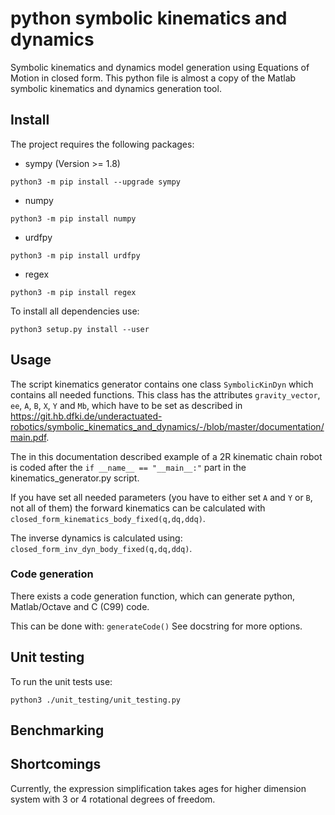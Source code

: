 # python symbolic kinematics and dynamics

Symbolic kinematics and dynamics model generation using Equations of Motion in closed form. 
This python file is almost a copy of the Matlab symbolic kinematics and dynamics generation tool.


## Install
The project requires the following packages:
- sympy (Version >= 1.8)
```
python3 -m pip install --upgrade sympy
```
- numpy
```
python3 -m pip install numpy
```
- urdfpy
```
python3 -m pip install urdfpy
```
- regex
```
python3 -m pip install regex
```

To install all dependencies use:
```
python3 setup.py install --user
```
## Usage
The script kinematics generator contains one class `SymbolicKinDyn` which contains all needed functions.
This class has the attributes `gravity_vector`, `ee`, `A`, `B`, `X`, `Y` and `Mb`, which have to be set as described in https://git.hb.dfki.de/underactuated-robotics/symbolic_kinematics_and_dynamics/-/blob/master/documentation/main.pdf.

The in this documentation described example of a 2R kinematic chain robot is coded after the `if __name__ == "__main__:"` part in the kinematics_generator.py script.


If you have set all needed parameters (you have to either set `A` and `Y` or `B`, not all of them) the forward kinematics can be calculated with 
`closed_form_kinematics_body_fixed(q,dq,ddq)`.

The inverse dynamics is calculated using:
`closed_form_inv_dyn_body_fixed(q,dq,ddq)`.


### Code generation
There exists a code generation function, which can generate python, Matlab/Octave and C (C99) code. 

This can be done with:
`generateCode()`
See docstring for more options.

## Unit testing
To run the unit tests use:
```
python3 ./unit_testing/unit_testing.py
```

## Benchmarking
## Shortcomings
Currently, the expression simplification takes ages for higher dimension system with 3 or 4 rotational degrees of freedom. 
